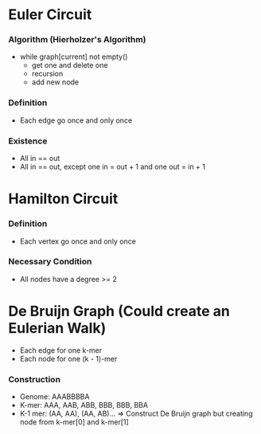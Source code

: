 # Euler Circuit
### Algorithm (Hierholzer's Algorithm)
- while graph[current] not empty()
  - get one and delete one 
  - recursion
  - add new node
### Definition
- Each edge go once and only once
### Existence 
- All in == out
- All in == out, except one in = out + 1 and one out = in + 1
# Hamilton Circuit
### Definition
- Each vertex go once and only once
### Necessary Condition
- All nodes have a degree >= 2
# De Bruijn Graph (Could create an Eulerian Walk)
- Each edge for one k-mer
- Each node for one (k - 1)-mer
### Construction
- Genome: AAABBBBA
- K-mer: AAA, AAB, ABB, BBB, BBB, BBA
- K-1 mer: (AA, AA), (AA, AB)...
=> Construct De Bruijn graph but creating node from k-mer[0] and k-mer[1]
